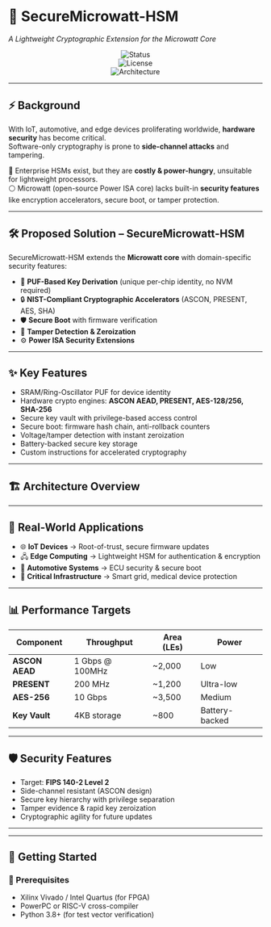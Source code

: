 # 🔐 SecureMicrowatt-HSM  
*A Lightweight Cryptographic Extension for the Microwatt Core*  

<div align="center">

![Status](https://img.shields.io/badge/Status-In%20Development-yellow?style=for-the-badge)  
![License](https://img.shields.io/badge/License-MIT-green?style=for-the-badge)  
![Architecture](https://img.shields.io/badge/Architecture-Power%20ISA-blue?style=for-the-badge)  

</div>  

---

## ⚡ Background  

With IoT, automotive, and edge devices proliferating worldwide, **hardware security** has become critical.  
Software-only cryptography is prone to **side-channel attacks** and tampering.  

🔴 Enterprise HSMs exist, but they are **costly & power-hungry**, unsuitable for lightweight processors.  
⚪ Microwatt (open-source Power ISA core) lacks built-in **security features** like encryption accelerators, secure boot, or tamper protection.  

---

## 🛠️ Proposed Solution – **SecureMicrowatt-HSM**  

SecureMicrowatt-HSM extends the **Microwatt core** with domain-specific security features:  

- 🔑 **PUF-Based Key Derivation** (unique per-chip identity, no NVM required)  
- 🔒 **NIST-Compliant Cryptographic Accelerators** (ASCON, PRESENT, AES, SHA)  
- 🛡️ **Secure Boot** with firmware verification  
- 🚨 **Tamper Detection & Zeroization**  
- ⚙️ **Power ISA Security Extensions**  

---

## ✨ Key Features  

- SRAM/Ring-Oscillator PUF for device identity  
- Hardware crypto engines: **ASCON AEAD, PRESENT, AES-128/256, SHA-256**  
- Secure key vault with privilege-based access control  
- Secure boot: firmware hash chain, anti-rollback counters  
- Voltage/tamper detection with instant zeroization  
- Battery-backed secure key storage  
- Custom instructions for accelerated cryptography  

---

## 🏗️ Architecture Overview  







---

## 🚀 Real-World Applications  

- 🌐 **IoT Devices** → Root-of-trust, secure firmware updates  
- 🖧 **Edge Computing** → Lightweight HSM for authentication & encryption  
- 🚗 **Automotive Systems** → ECU security & secure boot  
- 🏥 **Critical Infrastructure** → Smart grid, medical device protection  

---

## 📊 Performance Targets  

| Component      | Throughput       | Area (LEs) | Power     |
|----------------|-----------------|------------|-----------|
| **ASCON AEAD** | 1 Gbps @ 100MHz | ~2,000     | Low       |
| **PRESENT**    | 200 MHz         | ~1,200     | Ultra-low |
| **AES-256**    | 10 Gbps         | ~3,500     | Medium    |
| **Key Vault**  | 4KB storage     | ~800       | Battery-backed |  


---

## 🛡️ Security Features  

- Target: **FIPS 140-2 Level 2**  
- Side-channel resistant (ASCON design)  
- Secure key hierarchy with privilege separation  
- Tamper evidence & rapid key zeroization  
- Cryptographic agility for future updates  

---


---

## 🚦 Getting Started  

### 🔧 Prerequisites  
- Xilinx Vivado / Intel Quartus (for FPGA)  
- PowerPC or RISC-V cross-compiler  
- Python 3.8+ (for test vector verification)  


